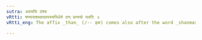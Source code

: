 ```yaml
---
sutra: अवयसि ठंश्च
vRtti: षण्मासशब्दादवयस्यभिधेये ठन् प्रत्ययो भवति ॥
vRtti_eng: The affix _than_ (/-- इक) comes also after the word _shanmasa_, when 'age' is not meant.

---
```

